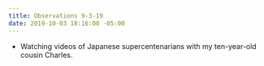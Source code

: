 ```yaml
---
title: Observations 9-3-19
date: 2019-10-03 18:16:00 -05:00
---
```


- Watching videos of Japanese supercentenarians with my ten-year-old cousin Charles.
